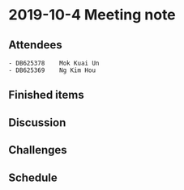 # 2019-10-4 Meeting note
## Attendees
    - DB625378    Mok Kuai Un
    - DB625369    Ng Kim Hou

## Finished items

## Discussion
    
## Challenges

## Schedule


